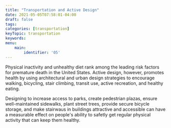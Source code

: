 ```yaml
---
title: "Transportation and Active Design"
date: 2021-05-05T07:58:01-04:00
draft: false
tags: 
categories: [transportation]
keyTopic: transportation
keywords: 
menu:
    main:
        identifier: '05'
---
```


Physical inactivity and unhealthy diet rank among the leading risk factors for premature death in the United States. Active design, however, promotes health by using architectural and urban design strategies to encourage walking, bicycling, stair climbing, transit use, active recreation, and healthy eating.

Designing to increase access to parks, create pedestrian plazas, ensure well-maintained sidewalks, plant street trees, provide secure bicycle storage, and make stairwaus in buildings attractive and accessible can have a measurable effect on people's ability to safetly get regular physical activity that can keep them healthy.

